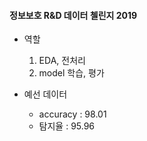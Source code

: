 #### 정보보호 R&D 데이터 첼린지 2019

* 역할
    1. EDA, 전처리
    2. model 학습, 평가

* 예선 데이터
    * accuracy : 98.01
    * 탐지율 : 95.96
